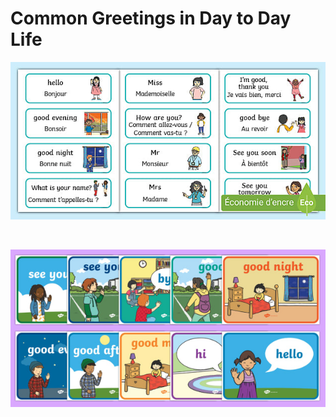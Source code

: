 # Common Greetings in Day to Day Life

![partofspeech](images/greet2.jpg)

<br>

![partofspeech](images/greetings.jpg)